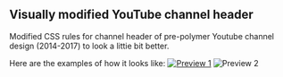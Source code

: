 ## Visually modified YouTube channel header
Modified CSS rules for channel header of pre-polymer Youtube channel design (2014-2017) to look a littie bit better.

Here are the examples of how it looks like:
[![Preview 1](https://sun9-63.userapi.com/impf/c604518/v604518940/4e2/xUqe_tgJit4.jpg?size=1415x715&quality=96&sign=aef2f50611d4d83222e0767d8ec4c8e4)](https://youtu.be/4mmKEgqt4AM)
![Preview 2](https://sun9-81.userapi.com/impf/c628027/v628027940/415f0/GUR8L6Wr93g.jpg?size=960x480&quality=96&sign=f767efc976d9710a0a8d6319aba3adfc)